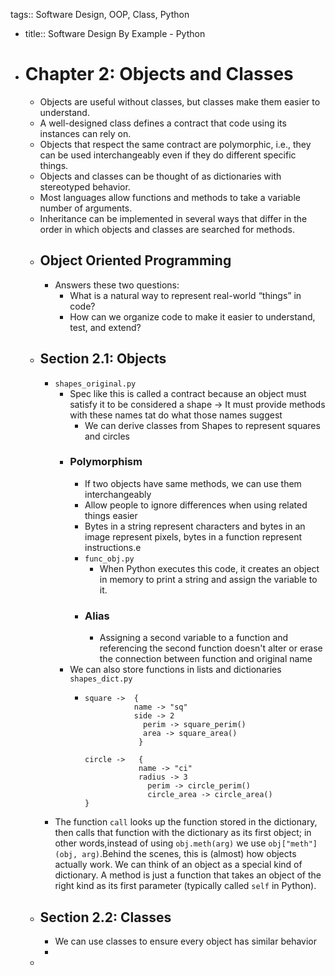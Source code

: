 tags:: Software Design, OOP, Class, Python

- title:: Software Design By Example - Python
- # Chapter 2: Objects and Classes
	- Objects are useful without classes, but classes make them easier to understand.
	- A well-designed class defines a contract that code using its instances can rely on.
	- Objects that respect the same contract are 
	  polymorphic, i.e., they can be used interchangeably even if they do 
	  different specific things.
	- Objects and classes can be thought of as dictionaries with stereotyped behavior.
	- Most languages allow functions and methods to take a variable number of arguments.
	- Inheritance can be implemented in several ways that differ in the order in which objects and classes are searched for methods.
	- ## Object Oriented Programming
		- Answers these two questions:
			- What is a natural way to represent real-world “things” in code?
			- How can we organize code to make it easier to understand, test, and extend?
	- ## Section 2.1: Objects
		- `shapes_original.py`
			- Spec like this is called a contract because an object must satisfy it to be considered a shape -> It must provide methods with these names tat do what those names suggest
				- We can derive classes from Shapes to represent squares and circles
			- ### Polymorphism
				- If two objects have same methods, we can use them interchangeably
				- Allow people to ignore differences when using related things easier
				- Bytes in a string represent characters and bytes in an image represent pixels, bytes in a function represent instructions.e
				- `func_obj.py`
					- When Python executes this code, it creates an object in memory to print a string and assign the variable to it.
				- ### Alias
					- Assigning a second variable to a function and referencing the second function doesn't alter or erase the connection between function and original name
			- We can also store functions in lists and dictionaries `shapes_dict.py`
				- ```
				  square ->  { 
				  			 name -> "sq"
				  			 side -> 2
				               perim -> square_perim()
				               area -> square_area()
				              }
				              
				  circle ->   {
				  			  name -> "ci"
				  			  radius -> 3
				                perim -> circle_perim()
				                circle_area -> circle_area()
				  }
				  ```
		- The function `call` looks up the function stored in the dictionary,
		  then calls that function with the dictionary as its first object;
		  in other words,instead of using `obj.meth(arg)` we use `obj["meth"](obj, arg)`.Behind the scenes, this is (almost) how objects actually work.
		  We can think of an object as a special kind of dictionary.
		  A method is just a function that takes an object of the right kind
		  as its first parameter (typically called `self` in Python).
	- ## Section 2.2: Classes
		- We can use classes to ensure every object has similar behavior
		-
	-